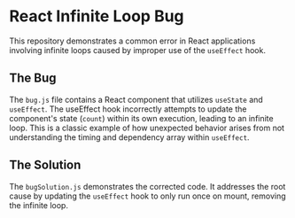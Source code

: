 # React Infinite Loop Bug

This repository demonstrates a common error in React applications involving infinite loops caused by improper use of the `useEffect` hook.

## The Bug
The `bug.js` file contains a React component that utilizes `useState` and `useEffect`. The useEffect hook incorrectly attempts to update the component's state (`count`) within its own execution, leading to an infinite loop. This is a classic example of how unexpected behavior arises from not understanding the timing and dependency array within `useEffect`.

## The Solution
The `bugSolution.js` demonstrates the corrected code. It addresses the root cause by updating the `useEffect` hook to only run once on mount, removing the infinite loop.
